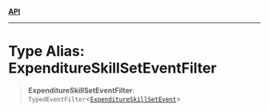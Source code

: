 [**API**](../../../README.md)

***

# Type Alias: ExpenditureSkillSetEventFilter

> **ExpenditureSkillSetEventFilter**: `TypedEventFilter`\<[`ExpenditureSkillSetEvent`](ExpenditureSkillSetEvent.md)\>
